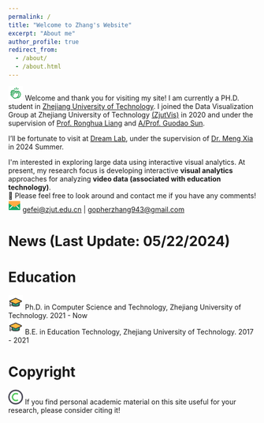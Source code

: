 ```yaml
---
permalink: /
title: "Welcome to Zhang's Website"
excerpt: "About me"
author_profile: true
redirect_from: 
  - /about/
  - /about.html
---
```


<img src="/images/clap.png" width="30px" height="30px"> Welcome and thank you for visiting my site! I am currently a PH.D. student in [Zhejiang University of Technology](https://www.zjut.edu.cn/). I joined the Data Visualization Group at Zhejiang University of Technology [(ZjutVis)](https://zjutvis.org/) in 2020 and under the supervision of [Prof. Ronghua Liang](https://scholar.google.com/citations?user=fbvnBG4AAAAJ&hl=en) and [A/Prof. Guodao Sun](https://godoorsun.org/). 

I’ll be fortunate to visit at [Dream Lab](https://www.xiameng.org/DreamLab/), under the supervision of [Dr. Meng Xia](https://www.xiameng.org/) in 2024 Summer.

I'm interested in exploring large data using interactive visual analytics. At present, my research focus is developing interactive <strong>visual analytics</strong> approaches for analyzing <strong>video data (associated with education technology)</strong>.                   
👀 Please feel free to look around and contact me if you have any comments!                      
<img src="/images/email.png" width="25px" height="25px"> gefei@zjut.edu.cn  |  gopherzhang943@gmail.com

News (Last Update: 05/22/2024)
======
<!-- <strong>[May. 2022]</strong> Our paper "MUSE: Visual Analysis of Musical Semantic Sequence" was accepted by <strong>IEEE Transactions on Visualization and Computer Graphics</strong>. 🎉                                                                                               
<strong>[Apr. 2022]</strong> Our paper "SurVizor: Visualizing and Understanding the Key Content of Surveillance Videos" was accepted by <strong>Journal of Visualization</strong>. 🎉                                                                                     
<strong>[Oct. 2021]</strong> The project I presided over won the <strong>School-level project</strong> 🏆 in the 2021 "Canal Cup" Extracurricular Academic Science and Technology Fund Project.                                                              
<strong>[Jul. 2021]</strong> I gave a talk of "SurVizor: Visualizing and Understanding the Key Content of Surveillance Videos" on <strong>China Vis 2021</strong>.                                                                                                                                         
<strong>[Jun. 2021]</strong> Our paper "SurVizor: Visualizing and Understanding the Key Content of Surveillance Videos" was accepted by <strong>China Vis 2021</strong>.                                  
<strong>[Aug. 2020]</strong> The team I led won the <strong>National Third Prize</strong> 🏆 in the 11th China University Student Service Outsourcing Innovation and Entrepreneurship Competition.                                            
<strong>[Sep. 2019]</strong> I officially joined ZjutVis and started my visualization journey!                                                                                                                                                                            -->

Education
======
<img src="/images/hat.png" width="30px" height="30px"> Ph.D. in Computer Science and Technology, Zhejiang University of Technology. 2021 - Now                          
<img src="/images/hat.png" width="30px" height="30px"> B.E. in Education Technology, Zhejiang University of Technology. 2017 - 2021                        




Copyright
======
<img src="/images/copyright.png" width="30px" height="30px"> If you find personal academic material on this site useful for your research, please consider citing it!                                    

